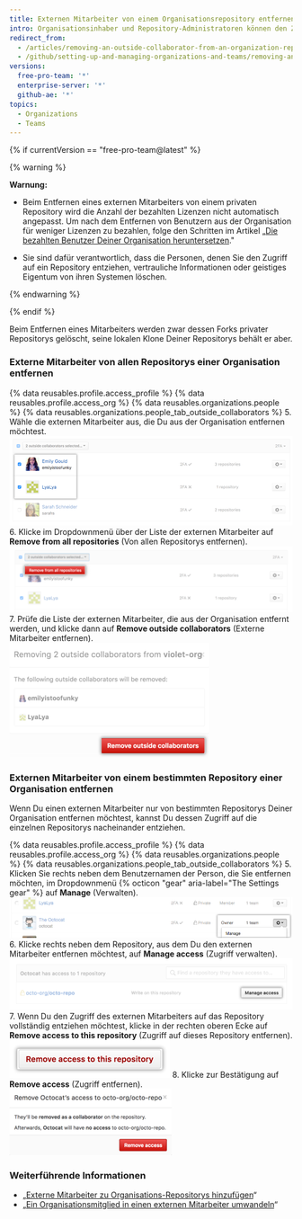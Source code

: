 ```yaml
---
title: Externen Mitarbeiter von einem Organisationsrepository entfernen
intro: Organisationsinhaber und Repository-Administratoren können den Zugriff eines externen Mitarbeiters auf ein Repository entfernen.
redirect_from:
  - /articles/removing-an-outside-collaborator-from-an-organization-repository
  - /github/setting-up-and-managing-organizations-and-teams/removing-an-outside-collaborator-from-an-organization-repository
versions:
  free-pro-team: '*'
  enterprise-server: '*'
  github-ae: '*'
topics:
  - Organizations
  - Teams
---
```


{% if currentVersion == "free-pro-team@latest" %}

{% warning %}

**Warnung:**
- Beim Entfernen eines externen Mitarbeiters von einem privaten Repository wird die Anzahl der bezahlten Lizenzen nicht automatisch angepasst. Um nach dem Entfernen von Benutzern aus der Organisation für weniger Lizenzen zu bezahlen, folge den Schritten im Artikel „[Die bezahlten Benutzer Deiner Organisation heruntersetzen](/articles/downgrading-your-organization-s-paid-seats)."

- Sie sind dafür verantwortlich, dass die Personen, denen Sie den Zugriff auf ein Repository entziehen, vertrauliche Informationen oder geistiges Eigentum von ihren Systemen löschen.

{% endwarning %}

{% endif %}

Beim Entfernen eines Mitarbeiters werden zwar dessen Forks privater Repositorys gelöscht, seine lokalen Klone Deiner Repositorys behält er aber.

### Externe Mitarbeiter von allen Repositorys einer Organisation entfernen

{% data reusables.profile.access_profile %}
{% data reusables.profile.access_org %}
{% data reusables.organizations.people %}
{% data reusables.organizations.people_tab_outside_collaborators %}
5. Wähle die externen Mitarbeiter aus, die Du aus der Organisation entfernen möchtest. ![Liste der externen Mitarbeiter mit zwei ausgewählten Mitarbeitern](/assets/images/help/teams/list-of-outside-collaborators-selected-bulk.png)
6. Klicke im Dropdownmenü über der Liste der externen Mitarbeiter auf **Remove from all repositories** (Von allen Repositorys entfernen). ![Dropdownmenü mit Option zum Entfernen externer Mitarbeiter ](/assets/images/help/teams/user-bulk-management-options-for-outside-collaborators.png)
7. Prüfe die Liste der externen Mitarbeiter, die aus der Organisation entfernt werden, und klicke dann auf **Remove outside collaborators** (Externe Mitarbeiter entfernen). ![Liste der externen Mitarbeiter, die entfernt werden, und Schaltfläche „Remove outside collaborators“ (Externe Mitarbeiter entfernen)](/assets/images/help/teams/confirm-remove-outside-collaborators-bulk.png)

### Externen Mitarbeiter von einem bestimmten Repository einer Organisation entfernen

Wenn Du einen externen Mitarbeiter nur von bestimmten Repositorys Deiner Organisation entfernen möchtest, kannst Du dessen Zugriff auf die einzelnen Repositorys nacheinander entziehen.

{% data reusables.profile.access_profile %}
{% data reusables.profile.access_org %}
{% data reusables.organizations.people %}
{% data reusables.organizations.people_tab_outside_collaborators %}
5. Klicken Sie rechts neben dem Benutzernamen der Person, die Sie entfernen möchten, im Dropdownmenü {% octicon "gear" aria-label="The Settings gear" %} auf **Manage** (Verwalten). ![Schaltfläche „Manage access“ (Zugriff verwalten)](/assets/images/help/organizations/member-manage-access.png)
6. Klicke rechts neben dem Repository, aus dem Du den externen Mitarbeiter entfernen möchtest, auf **Manage access** (Zugriff verwalten). ![Auswahl der Schaltfläche „Manage access“ (Zugriff verwalten) neben einem Repository, auf das der externe Mitarbeiter Zugriff hat](/assets/images/help/organizations/second-manage-access-selection-for-collaborator.png)
7. Wenn Du den Zugriff des externen Mitarbeiters auf das Repository vollständig entziehen möchtest, klicke in der rechten oberen Ecke auf **Remove access to this repository** (Zugriff auf dieses Repository entfernen). ![Schaltfläche „Remove access to this repository“ (Zugriff auf dieses Repository entfernen)](/assets/images/help/organizations/remove-access-to-this-repository.png)
8. Klicke zur Bestätigung auf **Remove access** (Zugriff entfernen). ![Bestätigung des Entfernens des externen Mitarbeiters vom Repository](/assets/images/help/teams/confirm-remove-outside-collaborator-from-a-repository.png)

### Weiterführende Informationen

- „[Externe Mitarbeiter zu Organisations-Repositorys hinzufügen](/articles/adding-outside-collaborators-to-repositories-in-your-organization)“
- „[Ein Organisationsmitglied in einen externen Mitarbeiter umwandeln](/articles/converting-an-organization-member-to-an-outside-collaborator)“
